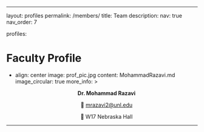 <!-- ---
layout: profiles
permalink: /members/
title: Team
description: 
nav: true
nav_order: 7

profiles:
  # if you want to include more than one profile, just replicate the following block
  # and create one content file for each profile inside _pages/
  - align: right
    image: prof_pic.jpg
    content: MohammadRazavi.md
    image_circular: true # crops the image to make it circular
    more_info: >
      <p>mrazavi2@unl.edu</p>
      <p>W17 Nebraska Hall</p>
    
    # more_info: >
    #   <p>555 your office number</p>
    #   <p>123 your address street</p>
    #   <p>Your City, State 12345</p>
  # - align: left
  #   image: prof_pic.jpg
  #   content: MohammadRazavi.md
  #   image_circular: true # crops the image to make it circular
  #   more_info: >
  #     <p>555 your office number</p>
  #     <p>123 your address street</p>
  #     <p>Your City, State 12345</p>

--- -->
---
layout: profiles
permalink: /members/
title: Team
description: 
nav: true
nav_order: 7

profiles:
  # Faculty Profile
  - align: center
    image: prof_pic.jpg
    content: MohammadRazavi.md
    image_circular: true
    more_info: >
      <p style="text-align:center; font-weight:bold;">Dr. Mohammad Razavi</p>
      <p style="text-align:center;">📧 <a href="mailto:mrazavi2@unl.edu">mrazavi2@unl.edu</a></p>
      <p style="text-align:center;">📍 W17 Nebraska Hall</p>
---

  <!-- # Graduate Researchers
  - align: left
    image: grad_researcher1.jpg
    content: GradResearcher1.md
    image_circular: true
    more_info: >
      <p style="font-weight:bold;">Graduate Researcher 1</p>
      <p>📧 <a href="mailto:grad1@unl.edu">grad1@unl.edu</a></p>
      <p>📍 W20 Nebraska Hall</p>

  - align: right
    image: grad_researcher2.jpg
    content: GradResearcher2.md
    image_circular: true
    more_info: >
      <p style="font-weight:bold;">Graduate Researcher 2</p>
      <p>📧 <a href="mailto:grad2@unl.edu">grad2@unl.edu</a></p>
      <p>📍 W21 Nebraska Hall</p>

  # Undergraduate Researchers
  - align: left
    image: undergrad_researcher1.jpg
    content: UndergradResearcher1.md
    image_circular: true
    more_info: >
      <p style="font-weight:bold;">Undergraduate Researcher 1</p>
      <p>📧 <a href="mailto:undergrad1@unl.edu">undergrad1@unl.edu</a></p>
      <p>📍 Research Lab, Nebraska Hall</p>

  - align: right
    image: undergrad_researcher2.jpg
    content: UndergradResearcher2.md
    image_circular: true
    more_info: >
      <p style="font-weight:bold;">Undergraduate Researcher 2</p>
      <p>📧 <a href="mailto:undergrad2@unl.edu">undergrad2@unl.edu</a></p>
      <p>📍 Research Lab, Nebraska Hall</p>

 -->
